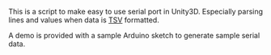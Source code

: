 This is a script to make easy to use serial port in Unity3D.
Especially parsing lines and values when data is [TSV](http://fr.wikipedia.org/wiki/Format_TSV) formatted.

A demo is provided with a sample Arduino sketch to generate sample serial data. 
